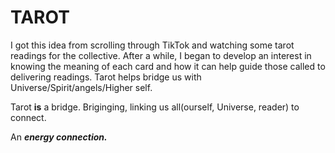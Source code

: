 # TAROT

I got this idea from scrolling through TikTok and watching some tarot readings for the collective. After a while, I began to develop an interest in knowing the meaning of each card and how it can help guide those called to delivering readings. Tarot helps bridge us with Universe/Spirit/angels/Higher self. 

Tarot **is** a bridge. Briginging, linking us all(ourself, Universe, reader) to connect.

An **_energy connection._**

